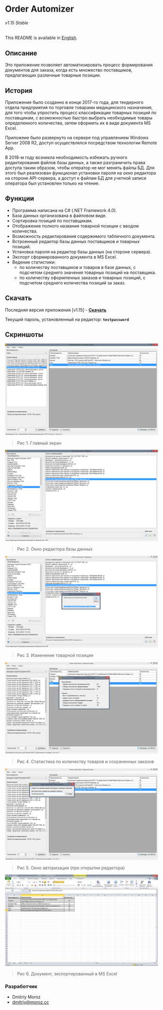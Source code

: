 # Order Automizer
###### v1.15 Stable

This README is available in <a href="https://github.com/ShiftHackZ/OrderAutomizer/blob/master/README_en.md">English</a>.

## Описание
Это приложение позволяет автоматизировать процесс формирования документов для заказа, когда есть множество поставщиков, предлагающих различные товарные позиции.

## История

Приложение было созданно в конце 2017-го года, для тендерного отдела предприятия по торговле товарами медицинского назначения, для того чтобы упростить процесс классификации товарных позиций по поставщикам, с возможностью быстро выбрать необходимые товары определенного количества, затем оформить их в виде документа MS Excel.

Приложеие было развернуто на сервере под управлением Windows Server 2008 R2, доступ осуществлялся посредством технологии Remote App.

В 2018-м году возникла необходимость избежать ручного редактирования файлов базы данных, а также разграничить права доступа таким образом, чтобы оператор не мог менять файлы БД. Для этого был реализован функционал установки пароля на окно редактора на стороне API-сервера, а доступ к файлам БД для учетной записи оператора был установлен только на чтение.

## Функции
- Программа написана на C# (.NET Framework 4.0).
- База данных организована в файловом виде.
- Сортировка позиций по поставщикам.
- Отображение полного названия товарной позиции с вводом количества.
- Возможность редактирования содержимого табличного документа.
- Встроенный редактор базы данных поставщиков и товарных позиций.
- Установка пароля на редактор базы данных (на стороне сервера).
- Экспорт сформированного документа в MS Excel.
- Ведение статистики:
    - по количеству поставщиков и товаров в базе данных, с подсчетом среднего значения товарных позиций на поставщика.
    - по количеству оформленных заказов и товарных позиций, с подсчетом среднего количества позиций за заказ.

## Скачать

Последняя версия приложения [v1.15] - <a href="https://dev.moroz.cc/desktop/OrderAutomizer/OrderAutomizer_v1.15.zip"><b>Скачать</b></a>

Текущий пароль, установленный на редактор: **`testpassword`**

## Скриншоты

![](https://github.com/ShiftHackZ/OrderAutomizer/raw/master/screenshots/1.PNG)

> Рис 1. Главный экран

![](https://github.com/ShiftHackZ/OrderAutomizer/raw/master/screenshots/2.PNG)

> Рис 2. Окно редактора базы данных

![](https://github.com/ShiftHackZ/OrderAutomizer/raw/master/screenshots/3.PNG)

> Рис 3. Изменение товарной позиции

![](https://github.com/ShiftHackZ/OrderAutomizer/raw/master/screenshots/4.PNG)

> Рис 4. Статистика по количеству товаров и сохраненных заказов

![](https://github.com/ShiftHackZ/OrderAutomizer/raw/master/screenshots/5.PNG)

> Рис 5. Окно авторизации (при открытии редактора)

![](https://github.com/ShiftHackZ/OrderAutomizer/raw/master/screenshots/6.PNG)

> Рис 6. Документ, экспортированный в MS Excel

### Разработчик
- Dmitriy Moroz
- dmitriy@moroz.cc
